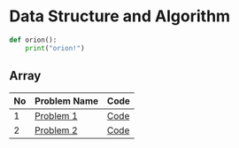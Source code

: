 # Data Structure and Algorithm

```python
def orion():
    print("orion!")
```

## Array

| No | Problem Name | Code |
|----|--------------|------|
| 1  | [Problem 1](https://leetcode.com/problems/check-if-array-is-sorted-and-rotated/) | [Code](https://github.com/ih-rakib/Data-Structure-and-Algorithm/blob/master/Array/Check%20if%20Array%20is%20Sorted%20or%20Rotated.cpp) |
| 2  | [Problem 2](link-to-problem-2) | [Code](link-to-code-2) |
